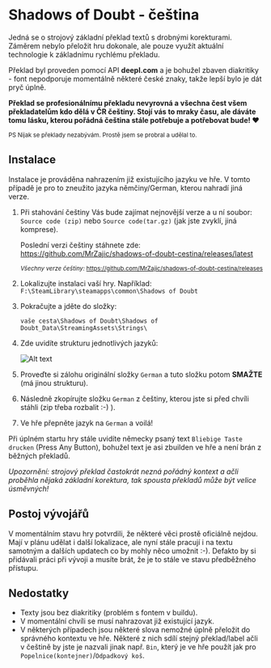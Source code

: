 # Shadows of Doubt - čeština

Jedná se o strojový základní překlad textů s drobnými korekturami. Záměrem nebylo přeložit hru dokonale, ale pouze využít aktuální technologie k základnímu rychlému překladu.

Překlad byl proveden pomocí API **deepl.com** a je bohužel zbaven diakritiky - font nepodporuje momentálně některé české znaky, takže lepší bylo je dát pryč úplně.

**Překlad se profesionálnímu překladu nevyrovná a všechna čest všem překladatelům kdo dělá v ČR češtiny. Stojí vás to mraky času, ale dáváte tomu lásku, kterou pořádná čeština stále potřebuje a potřebovat bude! ♥**

<sub>PS Nijak se překlady nezabývám. Prostě jsem se probral a udělal to.</sub>

## Instalace

Instalace je prováděna nahrazením již existujícího jazyku ve hře. V tomto případě je pro to zneužito jazyka němčiny/German, kterou nahradí jiná verze.

1. Při stahování češtiny Vás bude zajímat nejnovější verze a u ní soubor: `Source code (zip)` nebo `Source code(tar.gz)` (jak jste zvyklí, jiná komprese).

    Poslední verzi češtiny stáhnete zde:
    https://github.com/MrZajic/shadows-of-doubt-cestina/releases/latest

    <sub>*Všechny verze češtiny:*
    https://github.com/MrZajic/shadows-of-doubt-cestina/releases</sub>
    

3. Lokalizujte instalaci vaší hry. Například:
`F:\SteamLibrary\steamapps\common\Shadows of Doubt`
4. Pokračujte a jděte do složky:

    `vaše cesta\Shadows of Doubt\Shadows of Doubt_Data\StreamingAssets\Strings\`
5. Zde uvidíte strukturu jednotlivých jazyků:

   
    ![Alt text](https://i.imgur.com/IwE6CBz.png)

6. Proveďte si zálohu originální složky `German` a tuto složku potom **SMAŽTE** (má jinou strukturu).
7. Následně zkopírujte složku `German` z češtiny, kterou jste si před chvíli stáhli (zip třeba rozbalit :-) ).
8. Ve hře přepněte jazyk na `German` a voilá!
   
Při úplném startu hry stále uvidíte německy psaný text `Bliebige Taste drucken` (Press Any Button), bohužel text je asi zbuilden ve hře a není brán z běžných překladů.

*Upozornění: strojový překlad častokrát nezná pořádný kontext a ačli proběhla nějaká základní korektura, tak spousta překladů může být velice úsměvných!*

## Postoj vývojářů
V momentálním stavu hry potvrdili, že některé věci prostě oficiálně nejdou. Mají v plánu udělat i další lokalizace, ale nyní stále pracují i na textu samotným a dalších updatech co by mohly něco umožnit :-).  Defakto by si přidávali práci při vývoji a musíte brát, že je to stále ve stavu předběžného přístupu. 

## Nedostatky
- Texty jsou bez diakritiky (problém s fontem v buildu).
- V momentální chvíli se musí nahrazovat již existující jazyk.
- V některých případech jsou některé slova nemožné úplně přeložit do správného kontextu ve hře. Některé z nich sdílí stejný překlad/label ačli v češtině by jste je nazvali jinak např. `Bin`, který je ve hře použít jak pro `Popelnice(kontejner)`/`Odpadkový koš`.

